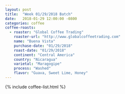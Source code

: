 ```yaml
---
layout: post
title:  "Week 01/29/2018 Batch"
date:   2018-01-29 12:00:00 -0800
categories: coffee
coffee-roasts:
  - roaster: "Global Coffee Trading"
    roaster-url: "http://www.globalcoffeetrading.com"
    name: "Buena Vista"
    purchase-date: "01/29/2018"
    roast-date: "01/29/2018"
    continent: "Central America"
    country: "Nicaragua"
    varietal: "Maragogipe"
    process: "Washed"
    flavor: "Guava, Sweet Lime, Honey"
---
```


{% include coffee-list.html %}